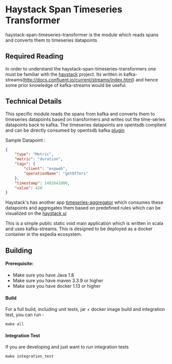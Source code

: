 # Haystack Span Timeseries Transformer
haystack-span-timeseries-transformer is the module which reads spans and converts them to timeseries datapoints


## Required Reading
 
In order to understand the haystack-span-timeseries-transformers one must be familiar with the [haystack](https://github.com/ExpediaDotCom/haystack) project. Its written in kafka-streams(http://docs.confluent.io/current/streams/index.html) 
and hence some prior knowledge of kafka-streams would be useful.
 


## Technical Details
This specific module reads the spans from kafka and converts them to timeseries datapoints based on transformers and writes out the time-series datapoints back to kafka.
The timeseries datapoints are opentsdb complient and can be directly consumed by opentsdb kafka [plugin](https://github.com/OpenTSDB/opentsdb-rpc-kafka)

Sample Datapoint : 
```json
{
	"type": "Metric",
	"metric": "duration",
	"tags": {
		"client": "expweb",
		"operationName": "getOffers"
	},
	"timestamp": 1492641000,
	"value": 420
}
```

Haystack's has another app [timeseries-aggregator](https://github.com/ExpediaDotCom/haystack-timeseries-aggregator) which consumes these datapoints 
and aggregates them based on predefined rules which can be visualized on the [haystack ui](https://github.com/ExpediaDotCom/haystack-ui)

This is a simple public static void main application which is written in scala and uses kafka-streams. This is designed to be deployed as a docker container in the expedia ecosystem.


## Building

#### Prerequisite: 

* Make sure you have Java 1.8
* Make sure you have maven 3.3.9 or higher
* Make sure you have docker 1.13 or higher




#### Build

For a full build, including unit tests, jar + docker image build and integration test, you can run -
```
make all
```

#### Integration Test

If you are developing and just want to run integration tests 
```
make integration_test

```